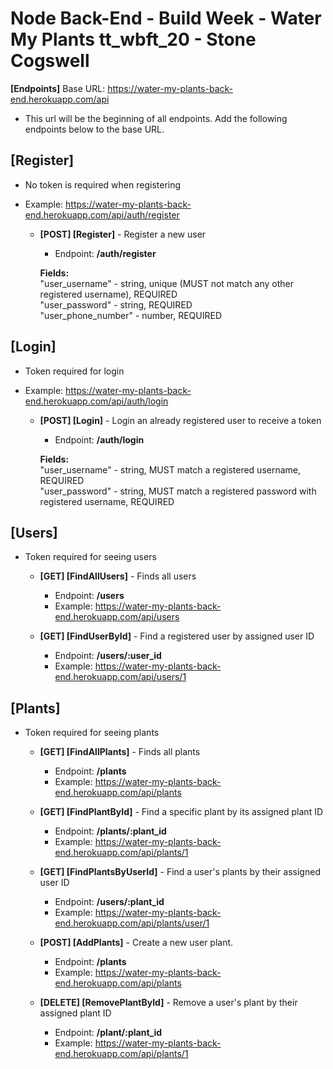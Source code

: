 # Node Back-End - Build Week - Water My Plants tt_wbft_20 - Stone Cogswell

**[Endpoints]** Base URL: https://water-my-plants-back-end.herokuapp.com/api

- This url will be the beginning of all endpoints. Add the following endpoints below to the base URL.

## [Register]

- No token is required when registering
- Example: https://water-my-plants-back-end.herokuapp.com/api/auth/register

  - **[POST] [Register]** - Register a new user </br>

    - Endpoint: **/auth/register**

    **Fields:** </br>
    "user_username" - string, unique (MUST not match any other registered username), REQUIRED </br>
    "user_password" - string, REQUIRED </br>
    "user_phone_number" - number, REQUIRED </br>

## [Login]

- Token required for login
- Example: https://water-my-plants-back-end.herokuapp.com/api/auth/login

  - **[POST] [Login]** - Login an already registered user to receive a token </br>

    - Endpoint: **/auth/login**

    **Fields:** </br>
    "user_username" - string, MUST match a registered username, REQUIRED </br>
    "user_password" - string, MUST match a registered password with registered username, REQUIRED </br>

## [Users]

- Token required for seeing users

  - **[GET] [FindAllUsers]** - Finds all users </br>

    - Endpoint: **/users**
    - Example: https://water-my-plants-back-end.herokuapp.com/api/users

  - **[GET] [FindUserById]** - Find a registered user by assigned user ID </br>
    - Endpoint: **/users/:user_id**
    - Example: https://water-my-plants-back-end.herokuapp.com/api/users/1

## [Plants]

- Token required for seeing plants

  - **[GET] [FindAllPlants]** - Finds all plants </br>

    - Endpoint: **/plants**
    - Example: https://water-my-plants-back-end.herokuapp.com/api/plants

  - **[GET] [FindPlantById]** - Find a specific plant by its assigned plant ID </br>

    - Endpoint: **/plants/:plant_id**
    - Example: https://water-my-plants-back-end.herokuapp.com/api/plants/1

  - **[GET] [FindPlantsByUserId]** - Find a user's plants by their assigned user ID </br>

    - Endpoint: **/users/:plant_id**
    - Example: https://water-my-plants-back-end.herokuapp.com/api/plants/user/1

  - **[POST] [AddPlants]** - Create a new user plant. </br>

    - Endpoint: **/plants**
    - Example: https://water-my-plants-back-end.herokuapp.com/api/plants

  - **[DELETE] [RemovePlantById]** - Remove a user's plant by their assigned plant ID </br>

    - Endpoint: **/plant/:plant_id**
    - Example: https://water-my-plants-back-end.herokuapp.com/api/plants/1
